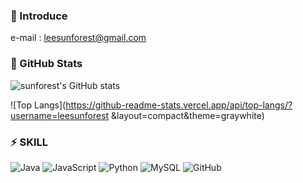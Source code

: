 ### 💬 Introduce
e-mail : leesunforest@gmail.com

### 👀 GitHub Stats
![sunforest's GitHub stats](https://github-readme-stats.vercel.app/api?username=leesunforest&show_icons=true&theme=graywhite)

![Top Langs](https://github-readme-stats.vercel.app/api/top-langs/?username=leesunforest &layout=compact&theme=graywhite)

### ⚡ SKILL
![Java](https://img.shields.io/badge/java-%23ED8B00.svg?style=for-the-badge&logo=openjdk&logoColor=white)   ![JavaScript](https://img.shields.io/badge/javascript-%23323330.svg?style=for-the-badge&logo=javascript&logoColor=%23F7DF1E)  ![Python](https://img.shields.io/badge/python-3670A0?style=for-the-badge&logo=python&logoColor=ffdd54) ![MySQL](https://img.shields.io/badge/mysql-%2300f.svg?style=for-the-badge&logo=mysql&logoColor=white) ![GitHub](https://img.shields.io/badge/github-%23121011.svg?style=for-the-badge&logo=github&logoColor=white)
